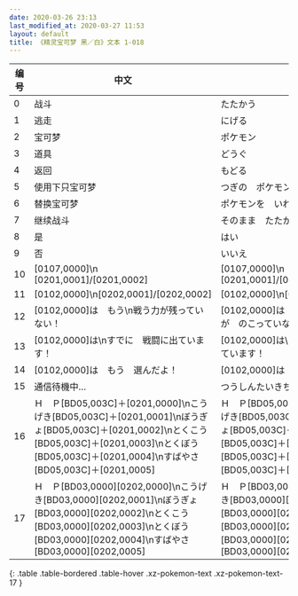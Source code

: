 ```yaml
---
date: 2020-03-26 23:13
last_modified_at: 2020-03-27 11:53
layout: default
title: 《精灵宝可梦 黑／白》文本 1-018
---
```

| 编号 | 中文 | 日文假名 | 日文汉字 |
| ---- | ---- | ---- | --- |
| 0 | 战斗 | たたかう | 戦う |
| 1 | 逃走 | にげる | 逃げる |
| 2 | 宝可梦 | ポケモン | ポケモン |
| 3 | 道具 | どうぐ | 道具 |
| 4 | 返回 | もどる | 戻る |
| 5 | 使用下只宝可梦 | つぎの　ポケモンを　つかう | 次の　ポケモンを　使う |
| 6 | 替换宝可梦 | ポケモンを　いれかえる | ポケモンを　入れ替える |
| 7 | 继续战斗 | そのまま　たたかう | そのまま　戦う |
| 8 | 是 | はい | はい |
| 9 | 否 | いいえ | いいえ |
| 10 | [0107,0000]\n　　[0201,0001]/[0201,0002] | [0107,0000]\n　　[0201,0001]/[0201,0002] | [0107,0000]\n　　[0201,0001]/[0201,0002] |
| 11 | [0102,0000]\n[0202,0001]/[0202,0002] | [0102,0000]\n[0202,0001]/[0202,0002] | [0102,0000]\n[0202,0001]/[0202,0002] |
| 12 | [0102,0000]は　もう\n戦う力が残っていない！ | [0102,0000]は　もう\nたたかう　ちからが　のこっていない！ | [0102,0000]は　もう\n戦う力が残っていない！ |
| 13 | [0102,0000]は\nすでに　戦闘に出ています！ | [0102,0000]は\nすでに　せんとうに　でています！ | [0102,0000]は\nすでに　戦闘に出ています！ |
| 14 | [0102,0000]は　もう　選んだよ！ | [0102,0000]は　もう　えらんだよ！ | [0102,0000]は　もう　選んだよ！ |
| 15 | 通信待機中… | つうしんたいきちゅう… | 通信待機中… |
| 16 | Ｈ　Ｐ[BD05,003C]＋[0201,0000]\nこうげき[BD05,003C]＋[0201,0001]\nぼうぎょ[BD05,003C]＋[0201,0002]\nとくこう[BD05,003C]＋[0201,0003]\nとくぼう[BD05,003C]＋[0201,0004]\nすばやさ[BD05,003C]＋[0201,0005] | Ｈ　Ｐ[BD05,003C]＋[0201,0000]\nこうげき[BD05,003C]＋[0201,0001]\nぼうぎょ[BD05,003C]＋[0201,0002]\nとくこう[BD05,003C]＋[0201,0003]\nとくぼう[BD05,003C]＋[0201,0004]\nすばやさ[BD05,003C]＋[0201,0005] | Ｈ　Ｐ[BD05,003C]＋[0201,0000]\nこうげき[BD05,003C]＋[0201,0001]\nぼうぎょ[BD05,003C]＋[0201,0002]\nとくこう[BD05,003C]＋[0201,0003]\nとくぼう[BD05,003C]＋[0201,0004]\nすばやさ[BD05,003C]＋[0201,0005] |
| 17 | Ｈ　Ｐ[BD03,0000][0202,0000]\nこうげき[BD03,0000][0202,0001]\nぼうぎょ[BD03,0000][0202,0002]\nとくこう[BD03,0000][0202,0003]\nとくぼう[BD03,0000][0202,0004]\nすばやさ[BD03,0000][0202,0005] | Ｈ　Ｐ[BD03,0000][0202,0000]\nこうげき[BD03,0000][0202,0001]\nぼうぎょ[BD03,0000][0202,0002]\nとくこう[BD03,0000][0202,0003]\nとくぼう[BD03,0000][0202,0004]\nすばやさ[BD03,0000][0202,0005] | Ｈ　Ｐ[BD03,0000][0202,0000]\nこうげき[BD03,0000][0202,0001]\nぼうぎょ[BD03,0000][0202,0002]\nとくこう[BD03,0000][0202,0003]\nとくぼう[BD03,0000][0202,0004]\nすばやさ[BD03,0000][0202,0005] |
{: .table .table-bordered .table-hover .xz-pokemon-text .xz-pokemon-text-17 }